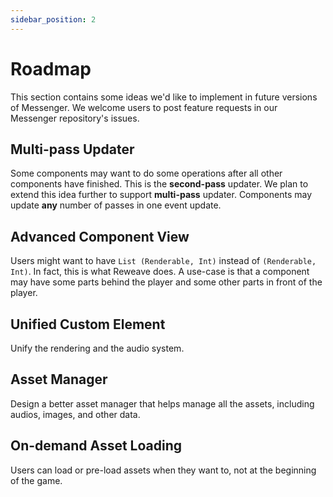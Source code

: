 ```yaml
---
sidebar_position: 2
---
```


# Roadmap

This section contains some ideas we'd like to implement in future versions of Messenger. We welcome users to post feature requests in our Messenger repository's issues.

## Multi-pass Updater

Some components may want to do some operations after all other components have finished. This is the **second-pass** updater. We plan to extend this idea further to support **multi-pass** updater. Components may update **any** number of passes in one event update.

## Advanced Component View

Users might want to have `List (Renderable, Int)` instead of `(Renderable, Int)`. In fact, this is what Reweave does. A use-case is that a component may have some parts behind the player and some other parts in front of the player.

## Unified Custom Element

Unify the rendering and the audio system.

## Asset Manager

Design a better asset manager that helps manage all the assets, including audios, images, and other data.

## On-demand Asset Loading

Users can load or pre-load assets when they want to, not at the beginning of the game.
